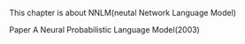 This chapter is about NNLM(neutal Network Language Model)

Paper   A Neural Probabilistic Language Model(2003)
